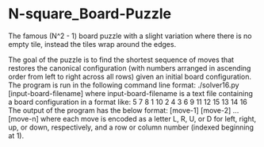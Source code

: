 # N-square_Board-Puzzle
The famous (N^2 - 1) board puzzle with a slight variation where there is no empty tile, instead the tiles wrap around the edges.

The goal of the puzzle is to find the shortest sequence of moves that restores the canonical configuration (with numbers arranged in ascending order from left to right across all rows) given an initial board configuration.
The program is run in the following command line format:
./solver16.py [input-board-filename]
where input-board-filename is a text file containing a board configuration in a format like:
5 7 8 1
10 2 4 3
6 9 11 12
15 13 14 16
The output of the program has the below format:
[move-1] [move-2] ... [move-n]
where each move is encoded as a letter L, R, U, or D for left, right, up, or down, respectively, and a row or column number (indexed beginning at 1).
